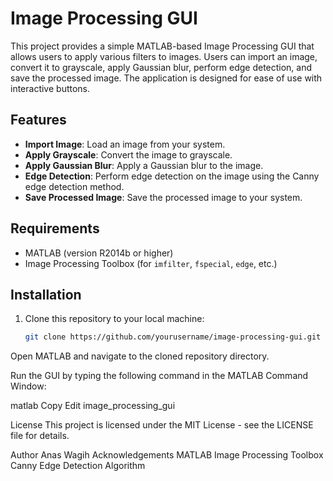 # Image Processing GUI

This project provides a simple MATLAB-based Image Processing GUI that allows users to apply various filters to images. Users can import an image, convert it to grayscale, apply Gaussian blur, perform edge detection, and save the processed image. The application is designed for ease of use with interactive buttons.

## Features

- **Import Image**: Load an image from your system.
- **Apply Grayscale**: Convert the image to grayscale.
- **Apply Gaussian Blur**: Apply a Gaussian blur to the image.
- **Edge Detection**: Perform edge detection on the image using the Canny edge detection method.
- **Save Processed Image**: Save the processed image to your system.

## Requirements

- MATLAB (version R2014b or higher)
- Image Processing Toolbox (for `imfilter`, `fspecial`, `edge`, etc.)

## Installation

1. Clone this repository to your local machine:

   ```bash
   git clone https://github.com/yourusername/image-processing-gui.git
Open MATLAB and navigate to the cloned repository directory.

Run the GUI by typing the following command in the MATLAB Command Window:

matlab
Copy
Edit
image_processing_gui



License
This project is licensed under the MIT License - see the LICENSE file for details.

Author
Anas Wagih
Acknowledgements
MATLAB Image Processing Toolbox
Canny Edge Detection Algorithm
